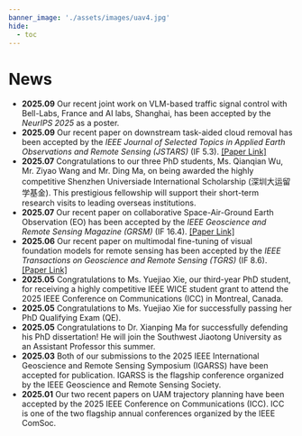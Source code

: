 ```yaml
---
banner_image: './assets/images/uav4.jpg'
hide:
  - toc
---
```


# **News**
- **2025.09** Our recent joint work on VLM-based traffic signal control with Bell-Labs, France and AI labs, Shanghai, has been accepted by the *NeurIPS 2025* as a poster. 
- **2025.09** Our recent paper on downstream task-aided cloud removal has been accepted by the *IEEE Journal of Selected Topics in Applied Earth Observations and Remote Sensing (JSTARS)* (IF 5.3). [[Paper Link]](https://ieeexplore.ieee.org/document/11165130)
- **2025.07** Congratulations to our three PhD students, Ms. Qianqian Wu, Mr. Ziyao Wang and Mr. Ding Ma, on being awarded the highly competitive Shenzhen Universiade International Scholarship (深圳大运留学基金). This prestigious fellowship will support their short-term research visits to leading overseas institutions.
- **2025.07** Our recent paper on collaborative Space-Air-Ground Earth Observation (EO) has been accepted by the *IEEE Geoscience and Remote Sensing Magazine (GRSM)* (IF 16.4). [[Paper Link]](https://ieeexplore.ieee.org/document/11096407)
- **2025.06** Our recent paper on multimodal fine-tuning of visual foundation models for remote sensing has been accepted by the *IEEE Transactions on Geoscience and Remote Sensing (TGRS)* (IF 8.6). [[Paper Link]](https://ieeexplore.ieee.org/document/11063320)
- **2025.05** Congratulations to Ms. Yuejiao Xie, our third-year PhD student, for receiving a highly competitive IEEE WICE student grant to attend the 2025 IEEE Conference on Communications (ICC) in Montreal, Canada.
- **2025.05** Congratulations to Ms. Yuejiao Xie for successfully passing her PhD Qualifying Exam (QE).
- **2025.05** Congratulations to Dr. Xianping Ma for successfully defending his PhD dissertation! He will join the Southwest Jiaotong University as an Assistant Professor this summer.
- **2025.03** Both of our submissions to the 2025 IEEE International Geoscience and Remote Sensing Symposium (IGARSS) have been accepted for publication. IGARSS is the flagship conference organized by the IEEE Geoscience and Remote Sensing Society.
- **2025.01** Our two recent papers on UAM trajectory planning have been accepted by the 2025 IEEE Conference on Communications (ICC). ICC is one of the two flagship annual conferences organized by the IEEE ComSoc.
